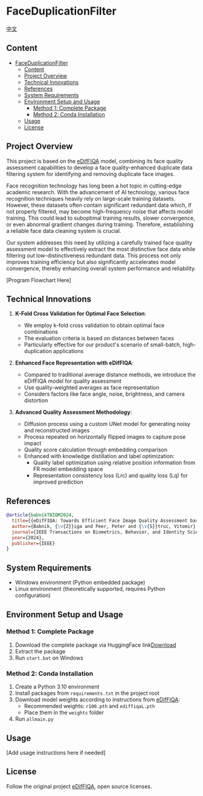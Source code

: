 # FaceDuplicationFilter

[中文](./README_CN.md)

## Content

- [FaceDuplicationFilter](#faceduplicationfilter)
  - [Content](#content)
  - [Project Overview](#project-overview)
  - [Technical Innovations](#technical-innovations)
  - [References](#references)
  - [System Requirements](#system-requirements)
  - [Environment Setup and Usage](#environment-setup-and-usage)
    - [Method 1: Complete Package](#method-1-complete-package)
    - [Method 2: Conda Installation](#method-2-conda-installation)
  - [Usage](#usage)
  - [License](#license)

## Project Overview

This project is based on the [eDifFIQA](https://github.com/LSIbabnikz/eDifFIQA) model, combining its face quality assessment capabilities to develop a face quality-enhanced duplicate data filtering system for identifying and removing duplicate face images.

Face recognition technology has long been a hot topic in cutting-edge academic research. With the advancement of AI technology, various face recognition techniques heavily rely on large-scale training datasets. However, these datasets often contain significant redundant data which, if not properly filtered, may become high-frequency noise that affects model training. This could lead to suboptimal training results, slower convergence, or even abnormal gradient changes during training. Therefore, establishing a reliable face data cleaning system is crucial.

Our system addresses this need by utilizing a carefully trained face quality assessment model to effectively extract the most distinctive face data while filtering out low-distinctiveness redundant data. This process not only improves training efficiency but also significantly accelerates model convergence, thereby enhancing overall system performance and reliability.

[Program Flowchart Here]

## Technical Innovations

1. **K-Fold Cross Validation for Optimal Face Selection**:

   - We employ k-fold cross validation to obtain optimal face combinations
   - The evaluation criteria is based on distances between faces
   - Particularly effective for our product's scenario of small-batch, high-duplication applications

2. **Enhanced Face Representation with eDifFIQA**:

   - Compared to traditional average distance methods, we introduce the eDifFIQA model for quality assessment
   - Use quality-weighted averages as face representation
   - Considers factors like face angle, noise, brightness, and camera distortion

3. **Advanced Quality Assessment Methodology**:
   - Diffusion process using a custom UNet model for generating noisy and reconstructed images
   - Process repeated on horizontally flipped images to capture pose impact
   - Quality score calculation through embedding comparison
   - Enhanced with knowledge distillation and label optimization:
     - Quality label optimization using relative position information from FR model embedding space
     - Representation consistency loss (Lrc) and quality loss (Lq) for improved prediction

## References

```bibtex
@article{babnikTBIOM2024,
  title={{eDifFIQA: Towards Efficient Face Image Quality Assessment based on Denoising Diffusion Probabilistic Models}},
  author={Babnik, {\v{Z}}iga and Peer, Peter and {\v{S}}truc, Vitomir},
  journal={IEEE Transactions on Biometrics, Behavior, and Identity Science (TBIOM)},
  year={2024},
  publisher={IEEE}
}
```

## System Requirements

- Windows environment (Python embedded package)
- Linux environment (theoretically supported, requires Python configuration)

## Environment Setup and Usage

### Method 1: Complete Package

1. Download the complete package via HuggingFace link[Download](https://huggingface.co/scolenchris/FaceDuplicationFilter/blob/main/DJ_folder_main1.zip)
2. Extract the package
3. Run `start.bat` on Windows

### Method 2: Conda Installation

1. Create a Python 3.10 environment
2. Install packages from `requirements.txt` in the project root
3. Download model weights according to instructions from [eDifFIQA](https://github.com/LSIbabnikz/eDifFIQA):
   - Recommended weights: `r100.pth` and `ediffiqaL.pth`
   - Place them in the `weights` folder
4. Run `allmain.py`

## Usage

[Add usage instructions here if needed]

## License

Follow the original project [eDifFIQA](https://github.com/LSIbabnikz/eDifFIQA), open source licenses.
